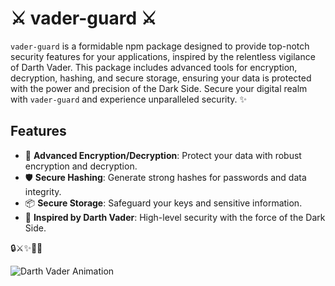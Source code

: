 # ⚔️ vader-guard ⚔️

`vader-guard` is a formidable npm package designed to provide top-notch security features for your applications, inspired by the relentless vigilance of Darth Vader. This package includes advanced tools for encryption, decryption, hashing, and secure storage, ensuring your data is protected with the power and precision of the Dark Side. Secure your digital realm with `vader-guard` and experience unparalleled security. ✨

## Features

- 🔐 **Advanced Encryption/Decryption**: Protect your data with robust encryption and decryption.
- 🛡️ **Secure Hashing**: Generate strong hashes for passwords and data integrity.
- 📦 **Secure Storage**: Safeguard your keys and sensitive information.
- 🌌 **Inspired by Darth Vader**: High-level security with the force of the Dark Side.

🔒⚔️✨💫🌠

![Darth Vader Animation](https://media.giphy.com/media/3o7buirYcmV5nSwIRW/giphy.gif)
